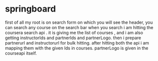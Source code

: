 # springboard

first of all my root is on search form on which you will see the header, you can search any course on the search bar
when you search i am hitting the coursera search api .
it is giving me the list of courses , and i am also getting instructorIds and partnerIds and partnerLogo.
then i prepare partnerurl and instructorurl for bulk hitting.
after hitting both the api i am mapping them with the given Ids in courses.
partnerLogo is given in the courseapi itself.
